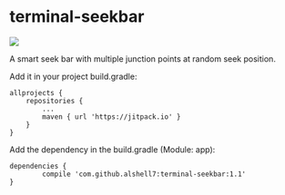 # terminal-seekbar
[![](https://jitpack.io/v/alshell7/terminal-seekbar.svg)](https://jitpack.io/#alshell7/terminal-seekbar)

A smart seek bar with multiple junction points at random seek position.

Add it in your project build.gradle:

	allprojects {
		repositories {
			...
			maven { url 'https://jitpack.io' }
		}
	}
  
  
Add the dependency in the build.gradle (Module: app):

	dependencies {
	        compile 'com.github.alshell7:terminal-seekbar:1.1'
	}
